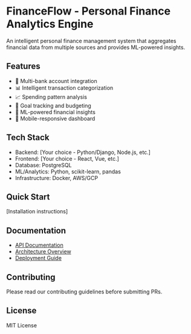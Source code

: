 # FinanceFlow - Personal Finance Analytics Engine

An intelligent personal finance management system that aggregates financial data from multiple sources and provides ML-powered insights.

## Features
- 🏦 Multi-bank account integration
- 📊 Intelligent transaction categorization
- 📈 Spending pattern analysis
- 🎯 Goal tracking and budgeting
- 🤖 ML-powered financial insights
- 📱 Mobile-responsive dashboard

## Tech Stack
- Backend: [Your choice - Python/Django, Node.js, etc.]
- Frontend: [Your choice - React, Vue, etc.]
- Database: PostgreSQL
- ML/Analytics: Python, scikit-learn, pandas
- Infrastructure: Docker, AWS/GCP

## Quick Start
[Installation instructions]

## Documentation
- [API Documentation](docs/API.md)
- [Architecture Overview](docs/ARCHITECTURE.md)
- [Deployment Guide](docs/DEPLOYMENT.md)

## Contributing
Please read our contributing guidelines before submitting PRs.

## License
MIT License
